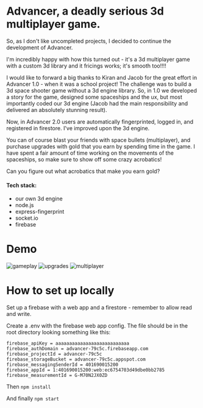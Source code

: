 # Advancer, a deadly serious 3d multiplayer game.
So, as I don't like uncompleted projects, I decided to continue the development of Advancer.

I'm incredibly happy with how this turned out - it's a 3d multiplayer game with a custom 3d library and it fricings works; it's smooth too!!!! 

I would like to forward a big thanks to Kiran and Jacob for the great effort in Advancer 1.0 - when it was a school project! The challenge was to build a 3d space shooter game without a 3d engine library. So, in 1.0 we developed a story for the game, designed some spaceships and the ux, but most importantly coded our 3d engine (Jacob had the main responsibility and delivered an absolutely stunning result).

Now, in Advancer 2.0 users are automatically fingerprinted, logged in, and registered in firestore. I've improved upon the 3d engine.

You can of course blast your friends with space bullets (multiplayer), and purchase upgrades with gold that you earn by spending time in the game. I have spent a fair amount of time working on the movements of the spaceships, so make sure to show off some crazy acrobatics! 

Can you figure out what acrobatics that make you earn gold?

#### Tech stack:
 - our own 3d engine
 - node.js
 - express-fingerprint
 - socket.io
 - firebase

# Demo
![gameplay](https://github.com/Sharpness-B/Advancer-2.0/blob/main/marketing_assets/main.gif?raw=true)
![upgrades](https://github.com/Sharpness-B/Advancer-2.0/blob/main/marketing_assets/upgrades.gif?raw=true)
![multiplayer](https://github.com/Sharpness-B/Advancer-2.0/blob/main/marketing_assets/multiplayer.gif?raw=true)

# How to set up locally
Set up a firebase with a web app and a firestore - remember to allow read and write.

Create a .env with the firebase web app config. The file should be in the root directory looking something like this:
                
```.env
firebase_apiKey = aaaaaaaaaaaaaaaaaaaaaaaaaaa
firebase_authDomain = advancer-79c5c.firebaseapp.com
firebase_projectId = advancer-79c5c
firebase_storageBucket = advancer-79c5c.appspot.com
firebase_messagingSenderId = 401690015200
firebase_appId = 1:401690015200:web:ec6754703d49dbe0bb2785
firebase_measurementId = G-M70N2JX0ZD
```

Then `npm install`

And finally `npm start`
